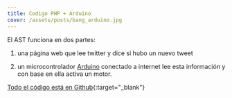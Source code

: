 ```yaml
---
title: Codigo PHP + Arduino
cover: /assets/posts/bang_arduino.jpg
---
```

El AST funciona en dos partes:

1. una página web que lee twitter y dice si hubo un nuevo tweet

2. un microcontrolador <a title="arduino" href="http://arduino.cc" target="_blank">Arduino</a> conectado a internet lee esta información y con base en ella activa un motor.

[Todo el código está en Github](https://github.com/astrovandalistas/ArmaSonoraTelematica){:target="_blank"}
